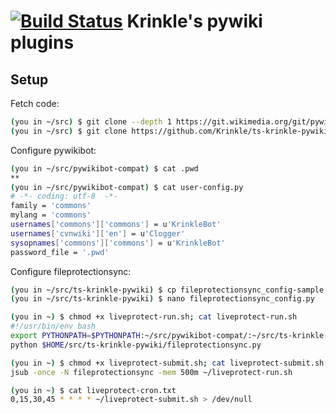 # [![Build Status](https://travis-ci.org/Krinkle/ts-krinkle-pywiki.png?branch=master)](https://travis-ci.org/Krinkle/ts-krinkle-pywiki) Krinkle's pywiki plugins


## Setup

Fetch code:
```bash
(you in ~/src) $ git clone --depth 1 https://git.wikimedia.org/git/pywikibot/compat.git pywikibot-compat
(you in ~/src) $ git clone https://github.com/Krinkle/ts-krinkle-pywiki.git
```

Configure pywikibot:
```bash
(you in ~/src/pywikibot-compat) $ cat .pwd
**
(you in ~/src/pywikibot-compat) $ cat user-config.py
# -*- coding: utf-8  -*-
family = 'commons'
mylang = 'commons'
usernames['commons']['commons'] = u'KrinkleBot'
usernames['cvnwiki']['en'] = u'Clogger'
sysopnames['commons']['commons'] = u'KrinkleBot'
password_file = '.pwd'
```

Configure fileprotectionsync:
```bash
(you in ~/src/ts-krinkle-pywiki) $ cp fileprotectionsync_config-sample.py fileprotectionsync_config.py
(you in ~/src/ts-krinkle-pywiki) $ nano fileprotectionsync_config.py

(you in ~) $ chmod +x liveprotect-run.sh; cat liveprotect-run.sh
#!/usr/bin/env bash
export PYTHONPATH=$PYTHONPATH:~/src/pywikibot-compat/:~/src/ts-krinkle-pywiki/
python $HOME/src/ts-krinkle-pywiki/fileprotectionsync.py

(you in ~) $ chmod +x liveprotect-submit.sh; cat liveprotect-submit.sh
jsub -once -N fileprotectionsync -mem 500m ~/liveprotect-run.sh

(you in ~) $ cat liveprotect-cron.txt
0,15,30,45 * * * * ~/liveprotect-submit.sh > /dev/null
```
